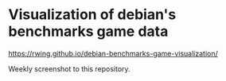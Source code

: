 # Visualization of debian's benchmarks game data

https://rwing.github.io/debian-benchmarks-game-visualization/

Weekly screenshot to this repository.
